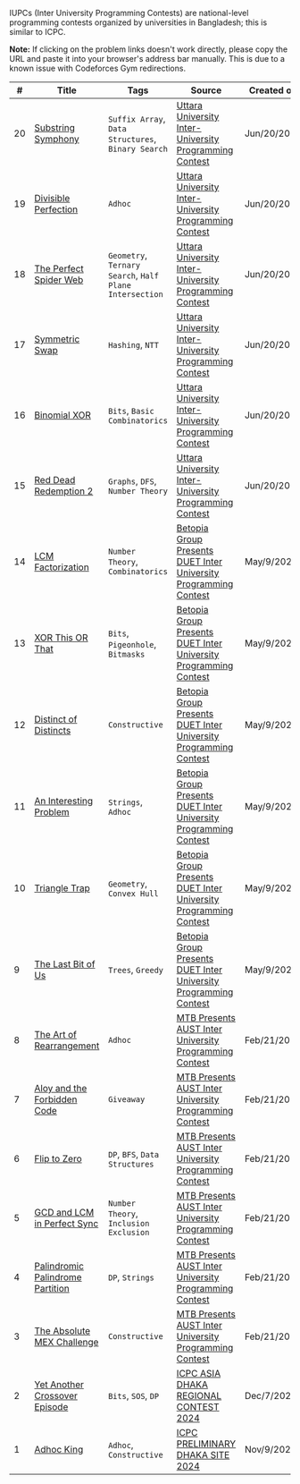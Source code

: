 IUPCs (Inter University Programming Contests) are national-level programming contests organized by universities in Bangladesh; this is similar to ICPC.

**Note:** If clicking on the problem links doesn't work directly, please copy the URL and paste it into your browser's address bar manually. This is due to a known issue with Codeforces Gym redirections.

| #   | Title                                                                                                                  | Tags                                                    | Source                                                                                                                  | Created on  |
| --- | ---------------------------------------------------------------------------------------------------------------------- | ------------------------------------------------------- | ----------------------------------------------------------------------------------------------------------------------- | ----------- |
| 20  | [Substring Symphony](https://codeforces.com/gym/105973/problem/H)                                                      | `Suffix Array`, `Data Structures`, `Binary Search`      | [Uttara University Inter-University Programming Contest](https://toph.co/c/uttara-university-inter-university-2025)     | Jun/20/2025 |
| 19  | [Divisible Perfection](https://codeforces.com/gym/105973/problem/F)                                                    | `Adhoc`                                                 | [Uttara University Inter-University Programming Contest](https://toph.co/c/uttara-university-inter-university-2025)     | Jun/20/2025 |
| 18  | [The Perfect Spider Web](https://codeforces.com/gym/105973/problem/E)                                                  | `Geometry`, `Ternary Search`, `Half Plane Intersection` | [Uttara University Inter-University Programming Contest](https://toph.co/c/uttara-university-inter-university-2025)     | Jun/20/2025 |
| 17  | [Symmetric Swap](https://codeforces.com/gym/105973/problem/D)                                                          | `Hashing`, `NTT`                                        | [Uttara University Inter-University Programming Contest](https://toph.co/c/uttara-university-inter-university-2025)     | Jun/20/2025 |
| 16  | [Binomial XOR](https://codeforces.com/gym/105973/problem/C)                                                            | `Bits`, `Basic Combinatorics`                           | [Uttara University Inter-University Programming Contest](https://toph.co/c/uttara-university-inter-university-2025)     | Jun/20/2025 |
| 15  | [Red Dead Redemption 2](https://codeforces.com/gym/105973/problem/B)                                                   | `Graphs`, `DFS`, `Number Theory`                        | [Uttara University Inter-University Programming Contest](https://toph.co/c/uttara-university-inter-university-2025)     | Jun/20/2025 |
| 14  | [LCM Factorization](https://codeforces.com/gym/105884/problem/J)                                                       | `Number Theory`, `Combinatorics`                        | [Betopia Group Presents DUET Inter University Programming Contest](https://toph.co/c/duet-inter-university-iupc-2025)   | May/9/2025  |
| 13  | [XOR This OR That](https://codeforces.com/gym/105884/problem/I)                                                        | `Bits`, `Pigeonhole`, `Bitmasks`                        | [Betopia Group Presents DUET Inter University Programming Contest](https://toph.co/c/duet-inter-university-iupc-2025)   | May/9/2025  |
| 12  | [Distinct of Distincts](https://codeforces.com/gym/105884/problem/F)                                                   | `Constructive`                                          | [Betopia Group Presents DUET Inter University Programming Contest](https://toph.co/c/duet-inter-university-iupc-2025)   | May/9/2025  |
| 11  | [An Interesting Problem](https://codeforces.com/gym/105884/problem/D)                                                  | `Strings`, `Adhoc`                                      | [Betopia Group Presents DUET Inter University Programming Contest](https://toph.co/c/duet-inter-university-iupc-2025)   | May/9/2025  |
| 10  | [Triangle Trap](https://codeforces.com/gym/105884/problem/C)                                                           | `Geometry`, `Convex Hull`                               | [Betopia Group Presents DUET Inter University Programming Contest](https://toph.co/c/duet-inter-university-iupc-2025)   | May/9/2025  |
| 9   | [The Last Bit of Us](https://codeforces.com/gym/105884/problem/B)                                                      | `Trees`, `Greedy`                                       | [Betopia Group Presents DUET Inter University Programming Contest](https://toph.co/c/duet-inter-university-iupc-2025)   | May/9/2025  |
| 8   | [The Art of Rearrangement](https://codeforces.com/gym/105723/problem/I)                                                | `Adhoc`                                                 | [MTB Presents AUST Inter University Programming Contest](https://toph.co/c/mtb-presents-aust-inter-university-2025)     | Feb/21/2025 |
| 7   | [Aloy and the Forbidden Code](https://codeforces.com/gym/105723/problem/E)                                             | `Giveaway`                                              | [MTB Presents AUST Inter University Programming Contest](https://toph.co/c/mtb-presents-aust-inter-university-2025)     | Feb/21/2025 |
| 6   | [Flip to Zero](https://codeforces.com/gym/105723/problem/H)                                                            | `DP`, `BFS`, `Data Structures`                          | [MTB Presents AUST Inter University Programming Contest](https://toph.co/c/mtb-presents-aust-inter-university-2025)     | Feb/21/2025 |
| 5   | [GCD and LCM in Perfect Sync](https://codeforces.com/gym/105723/problem/G)                                             | `Number Theory`, `Inclusion Exclusion`                  | [MTB Presents AUST Inter University Programming Contest](https://toph.co/c/mtb-presents-aust-inter-university-2025)     | Feb/21/2025 |
| 4   | [Palindromic Palindrome Partition](https://codeforces.com/gym/105723/problem/C)                                        | `DP`, `Strings`                                         | [MTB Presents AUST Inter University Programming Contest](https://toph.co/c/mtb-presents-aust-inter-university-2025)     | Feb/21/2025 |
| 3   | [The Absolute MEX Challenge](https://codeforces.com/gym/105723/problem/B)                                              | `Constructive`                                          | [MTB Presents AUST Inter University Programming Contest](https://toph.co/c/mtb-presents-aust-inter-university-2025)     | Feb/21/2025 |
| 2   | [Yet Another Crossover Episode](https://github.com/baps-problemset-archive/icpc-2024-onsite/blob/main/problem_set.pdf) | `Bits`, `SOS`, `DP`                                     | [ICPC ASIA DHAKA REGIONAL CONTEST 2024](https://bapsoj.org/contests/icpc-asia-dhaka-regional-contest-2024-onsite-round) | Dec/7/2024  |
| 1   | [Adhoc King](https://bapsoj.org/contests/icpc-preliminary-dhaka-site-2024/problems/A)                                  | `Adhoc`, `Constructive`                                 | [ICPC PRELIMINARY DHAKA SITE 2024](https://bapsoj.org/contests/icpc-preliminary-dhaka-site-2024)                        | Nov/9/2024  |
